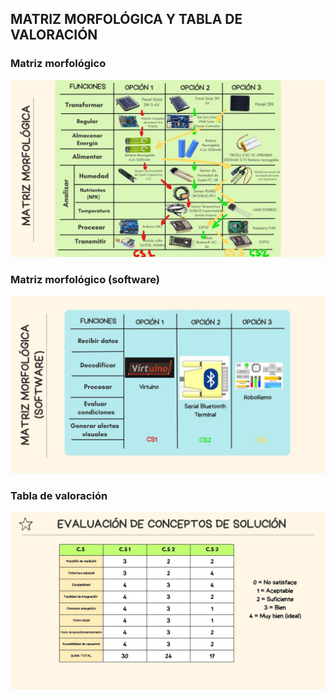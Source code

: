 ## MATRIZ MORFOLÓGICA Y TABLA DE VALORACIÓN
### Matriz morfológico
 
![Caja Negra](../IMAGENES/canva6.jpg)

### Matriz morfológico (software)
 
![Caja Negra](../IMAGENES/canva7.jpg)

### Tabla de valoración
![Caja Negra](../IMAGENES/canva8.jpg)


   












